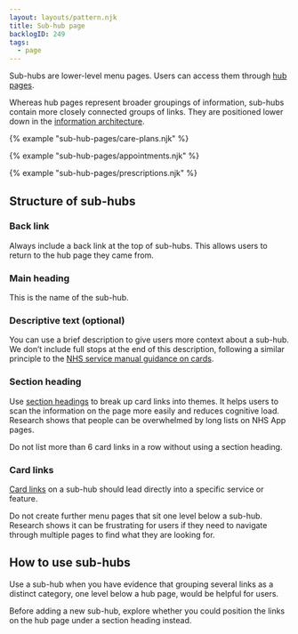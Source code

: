 ```yaml
---
layout: layouts/pattern.njk
title: Sub-hub page
backlogID: 249
tags:
  - page
---
```


Sub-hubs are lower-level menu pages. Users can access them through [hub pages](/patterns/hub-page/).

Whereas hub pages represent broader groupings of information, sub-hubs contain more closely connected groups of links. They are positioned lower down in the [information architecture]().

{% example "sub-hub-pages/care-plans.njk" %}

{% example "sub-hub-pages/appointments.njk" %}

{% example "sub-hub-pages/prescriptions.njk" %}

## Structure of sub-hubs

### Back link

Always include a back link at the top of sub-hubs. This allows users to return to the hub page they came from.

### Main heading

This is the name of the sub-hub.

### Descriptive text (optional)

You can use a brief description to give users more context about a sub-hub. We don’t include full stops at the end of this description, following a similar principle to the [NHS service manual guidance on cards](https://service-manual.nhs.uk/content/formatting-and-punctuation#full-stops).

### Section heading

Use [section headings](/components/section-heading/) to break up card links into themes. It helps users to scan the information on the page more easily and reduces cognitive load. Research shows that people can be overwhelmed by long lists on NHS App pages.

Do not list more than 6 card links in a row without using a section heading.

### Card links

[Card links](/components/card-links/) on a sub-hub should lead directly into a specific service or feature.

Do not create further menu pages that sit one level below a sub-hub. Research shows it can be frustrating for users if they need to navigate through multiple pages to find what they are looking for.

## How to use sub-hubs

Use a sub-hub when you have evidence that grouping several links as a distinct category, one level below a hub page, would be helpful for users.

Before adding a new sub-hub, explore whether you could position the links on the hub page under a section heading instead.
